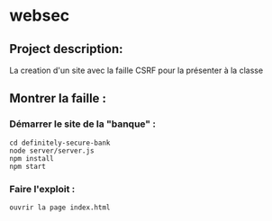 # websec
## Project description: 
La creation d'un site avec la faille CSRF pour la présenter à  la classe

## Montrer la faille :
  ### Démarrer le site de la "banque" :
    cd definitely-secure-bank
    node server/server.js
    npm install
    npm start
  ### Faire l'exploit : 
    ouvrir la page index.html
